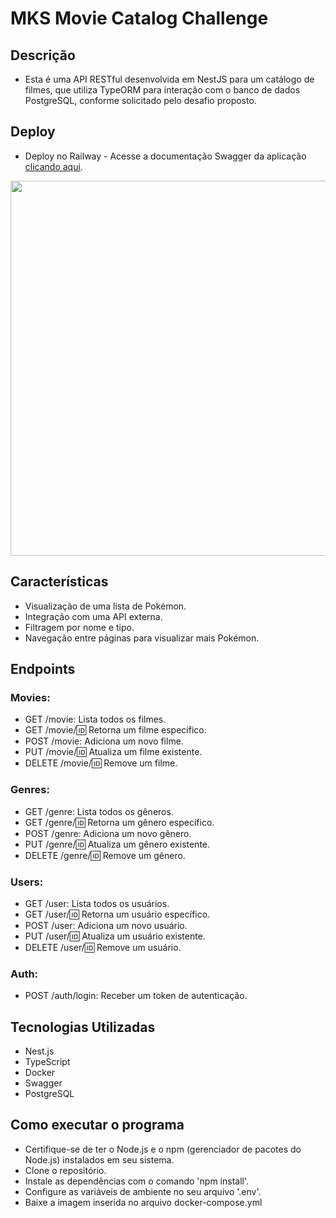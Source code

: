 # MKS Movie Catalog Challenge

## Descrição
- Esta é uma API RESTful desenvolvida em NestJS para um catálogo de filmes, que utiliza TypeORM para interação com o banco de dados PostgreSQL, conforme solicitado pelo desafio proposto.

## Deploy
- Deploy no Railway - Acesse a documentação Swagger da aplicação
<a href="https://mks-movie-catalog-api-challenge-production.up.railway.app/api#/" target="_blank"> clicando aqui</a>.

<img src="https://github.com/santiagohenrique/mks-movie-catalog-api-challenge/assets/88721828/4f6ac9f4-c76c-4245-a94a-79f37f47ada7"  width="600px"/>


## Características
- Visualização de uma lista de Pokémon.
- Integração com uma API externa.
- Filtragem por nome e tipo.
- Navegação entre páginas para visualizar mais Pokémon.


## Endpoints
### Movies:
- GET /movie: Lista todos os filmes.
- GET /movie/:id: Retorna um filme específico.
- POST /movie: Adiciona um novo filme.
- PUT /movie/:id: Atualiza um filme existente.
- DELETE /movie/:id: Remove um filme.

### Genres:
- GET /genre: Lista todos os gêneros.
- GET /genre/:id: Retorna um gênero específico.
- POST /genre: Adiciona um novo gênero.
- PUT /genre/:id: Atualiza um gênero existente.
- DELETE /genre/:id: Remove um gênero.

### Users:
- GET /user: Lista todos os usuários.
- GET /user/:id: Retorna um usuário específico.
- POST /user: Adiciona um novo usuário.
- PUT /user/:id: Atualiza um usuário existente.
- DELETE /user/:id: Remove um usuário.

### Auth:
- POST /auth/login: Receber um token de autenticação.

## Tecnologias Utilizadas
- Nest.js
- TypeScript
- Docker
- Swagger
- PostgreSQL

## Como executar o programa
- Certifique-se de ter o Node.js e o npm (gerenciador de pacotes do Node.js) instalados em seu sistema.
- Clone o repositório.
- Instale as dependências com o comando 'npm install'.
- Configure as variáveis de ambiente no seu arquivo '.env'.
- Baixe a imagem inserida no arquivo docker-compose.yml
